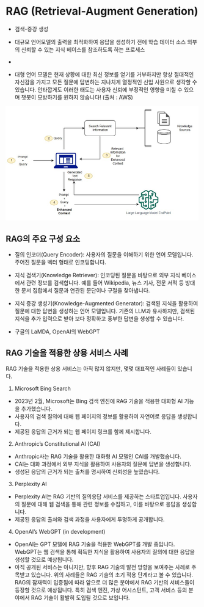 # RAG (Retrieval-Augment Generation)

- 검색-증강 생성
- 대규모 언어모델의 출력을 최적화하여 응답을 생성하기 전에 학습 데이터 소스 외부의 신뢰할 수 있는 지식 베이스를 참조하도록 하는 프로세스
-

- 대형 언어 모델은 현재 상황에 대한 최신 정보를 얻기를 거부하지만 항상 절대적인 자신감을 가지고 모든 질문에 답변하는 지나치게 열정적인 신입 사원으로 생각할 수 있습니다. 안타깝게도 이러한 태도는 사용자 신뢰에 부정적인 영향을 미칠 수 있으며 챗봇이 모방하기를 원하지 않습니다! (출처 : AWS)

![alt text](image-2.png)

## RAG의 주요 구성 요소

- 질의 인코더(Query Encoder): 사용자의 질문을 이해하기 위한 언어 모델입니다. 주어진 질문을 벡터 형태로 인코딩합니다.

- 지식 검색기(Knowledge Retriever): 인코딩된 질문을 바탕으로 외부 지식 베이스에서 관련 정보를 검색합니다. 예를 들어 Wikipedia, 뉴스 기사, 전문 서적 등 방대한 문서 집합에서 질문과 연관된 문단이나 구절을 찾아냅니다.

- 지식 증강 생성기(Knowledge-Augmented Generator): 검색된 지식을 활용하여 질문에 대한 답변을 생성하는 언어 모델입니다. 기존의 LLM과 유사하지만, 검색된 지식을 추가 입력으로 받아 보다 정확하고 풍부한 답변을 생성할 수 있습니다.

- 구글의 LaMDA, OpenAI의 WebGPT

## RAG 기술을 적용한 상용 서비스 사례

RAG 기술을 적용한 상용 서비스는 아직 많지 않지만, 몇몇 대표적인 사례들이 있습니다.

1. Microsoft Bing Search

- 2023년 2월, Microsoft는 Bing 검색 엔진에 RAG 기술을 적용한 대화형 AI 기능을 추가했습니다.
- 사용자의 검색 질의에 대해 웹 페이지의 정보를 활용하여 자연어로 응답을 생성합니다.
- 제공된 응답의 근거가 되는 웹 페이지 링크를 함께 제시합니다.

2. Anthropic’s Constitutional AI (CAI)

- Anthropic사는 RAG 기술을 활용한 대화형 AI 모델인 CAI를 개발했습니다.
- CAI는 대화 과정에서 외부 지식을 활용하여 사용자의 질문에 답변을 생성합니다.
- 생성된 응답의 근거가 되는 출처를 명시하여 신뢰성을 높였습니다.

3. Perplexity AI

- Perplexity AI는 RAG 기반의 질의응답 서비스를 제공하는 스타트업입니다.
  사용자의 질문에 대해 웹 검색을 통해 관련 정보를 수집하고, 이를 바탕으로 응답을 생성합니다.
- 제공된 응답의 출처와 검색 과정을 사용자에게 투명하게 공개합니다.

4. OpenAI’s WebGPT (in development)

- OpenAI는 GPT 모델에 RAG 기술을 적용한 WebGPT를 개발 중입니다.
  WebGPT는 웹 검색을 통해 획득한 지식을 활용하여 사용자의 질의에 대한 응답을 생성할 것으로 예상됩니다.
- 아직 공개된 서비스는 아니지만, 향후 RAG 기술의 발전 방향을 보여주는 사례로 주목받고 있습니다.
  위의 사례들은 RAG 기술의 초기 적용 단계라고 볼 수 있습니다. RAG의 잠재력이 입증됨에 따라 앞으로 더 많은 분야에서 RAG 기반의 서비스들이 등장할 것으로 예상됩니다. 특히 검색 엔진, 가상 어시스턴트, 고객 서비스 등의 분야에서 RAG 기술이 활발히 도입될 것으로 보입니다.
